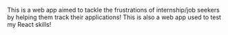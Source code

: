 This is a web app aimed to tackle the frustrations of internship/job seekers by helping them track their applications! This is also a web app used to test my React skills!
